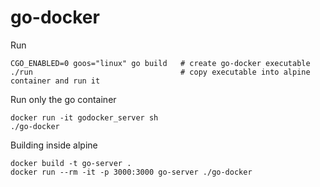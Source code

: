 # go-docker

Run
```
CGO_ENABLED=0 goos="linux" go build   # create go-docker executable
./run                                 # copy executable into alpine container and run it
```

Run only the go container
```
docker run -it godocker_server sh
./go-docker
```

Building inside alpine
```
docker build -t go-server .
docker run --rm -it -p 3000:3000 go-server ./go-docker
```

